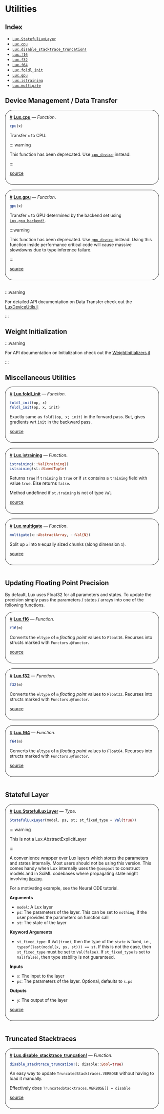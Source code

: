 
<a id='Utilities'></a>

# Utilities




<a id='Index'></a>

## Index

- [`Lux.StatefulLuxLayer`](#Lux.StatefulLuxLayer)
- [`Lux.cpu`](#Lux.cpu)
- [`Lux.disable_stacktrace_truncation!`](#Lux.disable_stacktrace_truncation!)
- [`Lux.f16`](#Lux.f16)
- [`Lux.f32`](#Lux.f32)
- [`Lux.f64`](#Lux.f64)
- [`Lux.foldl_init`](#Lux.foldl_init)
- [`Lux.gpu`](#Lux.gpu)
- [`Lux.istraining`](#Lux.istraining)
- [`Lux.multigate`](#Lux.multigate)


<a id='Device-Management-/-Data-Transfer'></a>

## Device Management / Data Transfer

<div style='border-width:1px; border-style:solid; border-color:black; padding: 1em; border-radius: 25px;'>
<a id='Lux.cpu' href='#Lux.cpu'>#</a>&nbsp;<b><u>Lux.cpu</u></b> &mdash; <i>Function</i>.



```julia
cpu(x)
```

Transfer `x` to CPU.

::: warning

This function has been deprecated. Use [`cpu_device`](../Accelerator_Support/LuxDeviceUtils#LuxDeviceUtils.cpu_device) instead.

:::


<a target='_blank' href='https://github.com/LuxDL/Lux.jl/blob/32a909ae3e32f708cf52f344e87e21f3f2b12bd1/src/deprecated.jl#L2-L12' class='documenter-source'>source</a><br>

</div>
<br>
<div style='border-width:1px; border-style:solid; border-color:black; padding: 1em; border-radius: 25px;'>
<a id='Lux.gpu' href='#Lux.gpu'>#</a>&nbsp;<b><u>Lux.gpu</u></b> &mdash; <i>Function</i>.



```julia
gpu(x)
```

Transfer `x` to GPU determined by the backend set using [`Lux.gpu_backend!`](../Accelerator_Support/LuxDeviceUtils#LuxDeviceUtils.gpu_backend!).

:::warning

This function has been deprecated. Use [`gpu_device`](../Accelerator_Support/LuxDeviceUtils#LuxDeviceUtils.gpu_device) instead. Using this function inside performance critical code will cause massive slowdowns due to type inference failure.

:::


<a target='_blank' href='https://github.com/LuxDL/Lux.jl/blob/32a909ae3e32f708cf52f344e87e21f3f2b12bd1/src/deprecated.jl#L19-L30' class='documenter-source'>source</a><br>

</div>
<br>

:::warning


For detailed API documentation on Data Transfer check out the [LuxDeviceUtils.jl](../Building_Blocks/WeightInitializers#WeightInitializers-API)


:::


<a id='Weight-Initialization'></a>

## Weight Initialization


:::warning


For API documentation on Initialization check out the [WeightInitializers.jl](../Building_Blocks/WeightInitializers#WeightInitializers-API)


:::


<a id='Miscellaneous-Utilities'></a>

## Miscellaneous Utilities

<div style='border-width:1px; border-style:solid; border-color:black; padding: 1em; border-radius: 25px;'>
<a id='Lux.foldl_init' href='#Lux.foldl_init'>#</a>&nbsp;<b><u>Lux.foldl_init</u></b> &mdash; <i>Function</i>.



```julia
foldl_init(op, x)
foldl_init(op, x, init)
```

Exactly same as `foldl(op, x; init)` in the forward pass. But, gives gradients wrt `init` in the backward pass.


<a target='_blank' href='https://github.com/LuxDL/Lux.jl/blob/32a909ae3e32f708cf52f344e87e21f3f2b12bd1/src/utils.jl#L166-L172' class='documenter-source'>source</a><br>

</div>
<br>
<div style='border-width:1px; border-style:solid; border-color:black; padding: 1em; border-radius: 25px;'>
<a id='Lux.istraining' href='#Lux.istraining'>#</a>&nbsp;<b><u>Lux.istraining</u></b> &mdash; <i>Function</i>.



```julia
istraining(::Val{training})
istraining(st::NamedTuple)
```

Returns `true` if `training` is `true` or if `st` contains a `training` field with value `true`. Else returns `false`.

Method undefined if `st.training` is not of type `Val`.


<a target='_blank' href='https://github.com/LuxDL/Lux.jl/blob/32a909ae3e32f708cf52f344e87e21f3f2b12bd1/src/utils.jl#L2-L10' class='documenter-source'>source</a><br>

</div>
<br>
<div style='border-width:1px; border-style:solid; border-color:black; padding: 1em; border-radius: 25px;'>
<a id='Lux.multigate' href='#Lux.multigate'>#</a>&nbsp;<b><u>Lux.multigate</u></b> &mdash; <i>Function</i>.



```julia
multigate(x::AbstractArray, ::Val{N})
```

Split up `x` into `N` equally sized chunks (along dimension `1`).


<a target='_blank' href='https://github.com/LuxDL/Lux.jl/blob/32a909ae3e32f708cf52f344e87e21f3f2b12bd1/src/utils.jl#L68-L72' class='documenter-source'>source</a><br>

</div>
<br>

<a id='Updating-Floating-Point-Precision'></a>

## Updating Floating Point Precision


By default, Lux uses Float32 for all parameters and states. To update the precision simply pass the parameters / states / arrays into one of the following functions.

<div style='border-width:1px; border-style:solid; border-color:black; padding: 1em; border-radius: 25px;'>
<a id='Lux.f16' href='#Lux.f16'>#</a>&nbsp;<b><u>Lux.f16</u></b> &mdash; <i>Function</i>.



```julia
f16(m)
```

Converts the `eltype` of `m` *floating point* values to `Float16`. Recurses into structs marked with `Functors.@functor`.


<a target='_blank' href='https://github.com/LuxDL/Lux.jl/blob/32a909ae3e32f708cf52f344e87e21f3f2b12bd1/src/utils.jl#L216-L221' class='documenter-source'>source</a><br>

</div>
<br>
<div style='border-width:1px; border-style:solid; border-color:black; padding: 1em; border-radius: 25px;'>
<a id='Lux.f32' href='#Lux.f32'>#</a>&nbsp;<b><u>Lux.f32</u></b> &mdash; <i>Function</i>.



```julia
f32(m)
```

Converts the `eltype` of `m` *floating point* values to `Float32`. Recurses into structs marked with `Functors.@functor`.


<a target='_blank' href='https://github.com/LuxDL/Lux.jl/blob/32a909ae3e32f708cf52f344e87e21f3f2b12bd1/src/utils.jl#L216-L221' class='documenter-source'>source</a><br>

</div>
<br>
<div style='border-width:1px; border-style:solid; border-color:black; padding: 1em; border-radius: 25px;'>
<a id='Lux.f64' href='#Lux.f64'>#</a>&nbsp;<b><u>Lux.f64</u></b> &mdash; <i>Function</i>.



```julia
f64(m)
```

Converts the `eltype` of `m` *floating point* values to `Float64`. Recurses into structs marked with `Functors.@functor`.


<a target='_blank' href='https://github.com/LuxDL/Lux.jl/blob/32a909ae3e32f708cf52f344e87e21f3f2b12bd1/src/utils.jl#L216-L221' class='documenter-source'>source</a><br>

</div>
<br>

<a id='Stateful-Layer'></a>

## Stateful Layer

<div style='border-width:1px; border-style:solid; border-color:black; padding: 1em; border-radius: 25px;'>
<a id='Lux.StatefulLuxLayer' href='#Lux.StatefulLuxLayer'>#</a>&nbsp;<b><u>Lux.StatefulLuxLayer</u></b> &mdash; <i>Type</i>.



```julia
StatefulLuxLayer(model, ps, st; st_fixed_type = Val(true))
```

::: warning

This is not a Lux.AbstractExplicitLayer

:::

A convenience wrapper over Lux layers which stores the parameters and states internally. Most users should not be using this version. This comes handy when Lux internally uses the `@compact` to construct models and in SciML codebases where propagating state might involving [`Box`ing](https://github.com/JuliaLang/julia/issues/15276).

For a motivating example, see the Neural ODE tutorial.

**Arguments**

  * `model`: A Lux layer
  * `ps`: The parameters of the layer. This can be set to `nothing`, if the user provides the parameters on function call
  * `st`: The state of the layer

**Keyword Arguments**

  * `st_fixed_type`: If `Val(true)`, then the type of the `state` is fixed, i.e., `typeof(last(model(x, ps, st))) == st`. If this is not the case, then `st_fixed_type` must be set to `Val(false)`. If `st_fixed_type` is set to `Val(false)`, then type stability is not guaranteed.

**Inputs**

  * `x`: The input to the layer
  * `ps`: The parameters of the layer. Optional, defaults to `s.ps`

**Outputs**

  * `y`: The output of the layer


<a target='_blank' href='https://github.com/LuxDL/Lux.jl/blob/32a909ae3e32f708cf52f344e87e21f3f2b12bd1/src/helpers/stateful.jl#L1-L39' class='documenter-source'>source</a><br>

</div>
<br>

<a id='Truncated-Stacktraces'></a>

## Truncated Stacktraces

<div style='border-width:1px; border-style:solid; border-color:black; padding: 1em; border-radius: 25px;'>
<a id='Lux.disable_stacktrace_truncation!' href='#Lux.disable_stacktrace_truncation!'>#</a>&nbsp;<b><u>Lux.disable_stacktrace_truncation!</u></b> &mdash; <i>Function</i>.



```julia
disable_stacktrace_truncation!(; disable::Bool=true)
```

An easy way to update `TruncatedStacktraces.VERBOSE` without having to load it manually.

Effectively does `TruncatedStacktraces.VERBOSE[] = disable`


<a target='_blank' href='https://github.com/LuxDL/Lux.jl/blob/32a909ae3e32f708cf52f344e87e21f3f2b12bd1/src/stacktraces.jl#L1-L7' class='documenter-source'>source</a><br>

</div>
<br>
